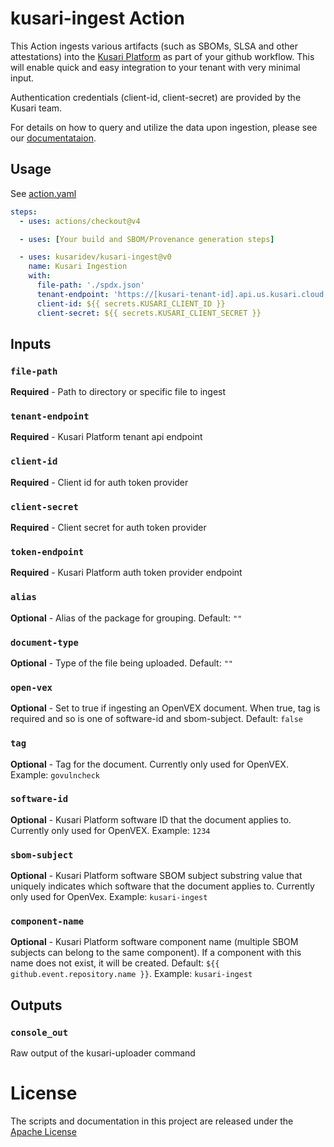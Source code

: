 # kusari-ingest Action

This Action ingests various artifacts (such as SBOMs, SLSA and other attestations)  into the [Kusari Platform](https://www.kusari.dev/) as part of your github workflow. This will enable quick and easy integration to your tenant with very minimal input.

Authentication credentials (client-id, client-secret) are provided by the Kusari team.

For details on how to query and utilize the data upon ingestion, please see our [documentataion](https://docs.us.kusari.cloud/).


## Usage

See [action.yaml](action.yaml)

```yaml
steps:
  - uses: actions/checkout@v4

  - uses: [Your build and SBOM/Provenance generation steps]

  - uses: kusaridev/kusari-ingest@v0
    name: Kusari Ingestion
    with:
      file-path: './spdx.json'
      tenant-endpoint: 'https://[kusari-tenant-id].api.us.kusari.cloud'
      client-id: ${{ secrets.KUSARI_CLIENT_ID }}
      client-secret: ${{ secrets.KUSARI_CLIENT_SECRET }}
```

## Inputs

### `file-path`

**Required** - Path to directory or specific file to ingest

### `tenant-endpoint`

**Required** - Kusari Platform tenant api endpoint

### `client-id`

**Required** - Client id for auth token provider

### `client-secret`

**Required** - Client secret for auth token provider

### `token-endpoint`

**Required** - Kusari Platform auth token provider endpoint

### `alias`

**Optional** - Alias of the package for grouping. Default: `""`

### `document-type`

**Optional** - Type of the file being uploaded. Default: `""`

### `open-vex`

**Optional** - Set to true if ingesting an OpenVEX document. When true, tag is required and so is one of software-id and sbom-subject. Default: `false`

### `tag`

**Optional** - Tag for the document. Currently only used for OpenVEX. Example: `govulncheck`

### `software-id`

**Optional** - Kusari Platform software ID that the document applies to. Currently only used for OpenVEX. Example: `1234`

### `sbom-subject`

**Optional** - Kusari Platform software SBOM subject substring value that uniquely indicates which software that the document applies to. Currently only used for OpenVex. Example: `kusari-ingest`

### `component-name`

**Optional** - Kusari Platform software component name (multiple SBOM subjects can belong to the same component). If a component with this name does not exist, it will be created. Default: `${{ github.event.repository.name }}`. Example: `kusari-ingest`

## Outputs

### `console_out`

Raw output of the kusari-uploader command

# License

The scripts and documentation in this project are released under the [Apache License](LICENSE)